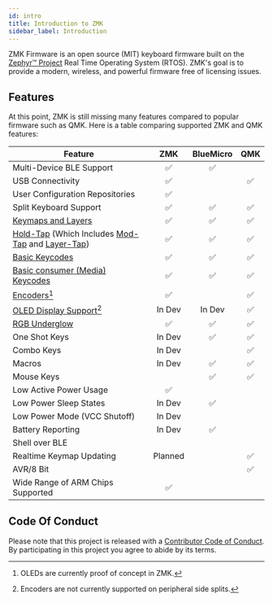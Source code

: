 ```yaml
---
id: intro
title: Introduction to ZMK
sidebar_label: Introduction
---
```


ZMK Firmware is an open source (MIT) keyboard
firmware built on the [Zephyr™ Project](https://zephyrproject.org/) Real Time Operating System (RTOS). ZMK's goal is to provide a modern, wireless, and powerful firmware free of licensing issues.

## Features

At this point, ZMK is still missing many features compared to popular firmware such as QMK. Here is a table comparing supported ZMK and QMK features:
 
|   **Feature**                                                                                          |     ZMK     |   BlueMicro  |     QMK     |
|--------------------------------------------------------------------------------------------------------|:-----------:|:------------:|:-----------:|
| Multi-Device BLE Support                                                                               |     ✅      |     ✅      |             | 
| USB Connectivity                                                                                       |     ✅      |              |      ✅     |
| User Configuration Repositories                                                                        |     ✅      |              |             |
| Split Keyboard Support                                                                                 |     ✅      |      ✅      |     ✅     |   
| [Keymaps and Layers](behavior/layers)                                                                  |     ✅      |      ✅      |     ✅     |
| [Hold-Tap](behavior/hold-tap) (Which Includes [Mod-Tap](behavior/mod-tap) and [Layer-Tap](behavior/layers/#layer-tap)) |     ✅      |     ✅    |    ✅   | 
| [Basic Keycodes](behavior/key-press)                                                                     |     ✅     |      ✅      |    ✅     |
| [Basic consumer (Media) Keycodes](behavior/key-press#consumer-key-press)                                 |     ✅     |      ✅      |    ✅     |
| [Encoders](feature/encoders)[^1]                                                                         |     ✅     |              |     ✅    |
| [OLED Display Support](feature/displays)[^2]                                                             |  In Dev    |    In  Dev    |    ✅     |
| [RGB Underglow](feature/underglow)                                                                       |     ✅     |      ✅      |     ✅    |
| One Shot Keys                                                                                            |  In Dev     |    ✅        |     ✅    |
| Combo Keys                                                                                               |  In Dev     |              |     ✅    |   
| Macros                                                                                                   |  In Dev     |      ✅     |     ✅     |
| Mouse Keys                                                                                               |             |     ✅      |     ✅     |
| Low Active Power Usage                                                                                   |     ✅     |              |            |
| Low Power Sleep States                                                                                   | In Dev     |      ✅      |            |
| Low Power Mode (VCC Shutoff)                                                                             | In Dev     |               |           |
| Battery Reporting                                                                                        | In Dev     |      ✅      |            |
| Shell over BLE                                                                                           |                 |          |           |   
| Realtime Keymap Updating                                                                                 |     Planned    |              |   ✅    |
| AVR/8 Bit                                                                                                |                |              |    ✅   |
| Wide Range of ARM Chips Supported                                                                        |    ✅         |              |          |
[^2]: Encoders are not currently supported on peripheral side splits.  
[^1]: OLEDs are currently proof of concept in ZMK.  

## Code Of Conduct

Please note that this project is released with a
[Contributor Code of Conduct](https://www.contributor-covenant.org/version/2/0/code_of_conduct/).
By participating in this project you agree to abide by its terms.
